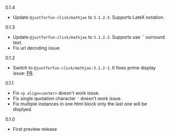 0.1.4
  * Update `@justforfun-click/mathjax` to `3.1.2-3`. Supports LateX notation.

0.1.3
  * Update `@justforfun-click/mathjax` to `3.1.2-2`. Supports use `` surround text.
  * Fix url decoding issue.

0.1.2
  * Switch to `@justforfun-click/mathjax:3.1.2-1`. It fixes prime display issue: [PR](https://github.com/mathjax/MathJax-src/pull/562).

0.1.1
  * Fix `<p align=center>` doesn't work issue.
  * Fix single quotation character `'` doesn't work issue.
  * Fix multiple instances in one html block only the last one will be displyed.

0.1.0
  * First preview release
